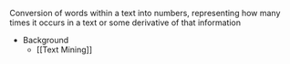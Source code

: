 Conversion of words within a text into numbers, representing how many times it occurs in a text or some derivative of that information

- Background
	- [[Text Mining]]